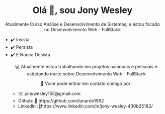 <h1 align = "center"> Olá 👋, sou Jony Wesley </h1>
<p align="center">Atualmente Curso Análise e Desenvolvimento de Sistemas, e estou focado no Desenvolvimento Web - FullStack</p>
<ul>
  <li>✔️ Insista</li>
  <li>✔️ Persista</li>
  <li>✔️ E Nunca Desista</li>
        

<p align="center">💻 Atualmente estou trabalhando em projetos nacionais e pessoais e estudando muito sobre Desenvolvimento Web - FullStack</p>
<p align="center">💬 Você pode entrar em contato comigo por:</p>

<ul>
  <li> ✉️ jonywesley155@gmail.com</li>
  <li>Github: 🔗 https://github.com/lunardo1992</li>
  <li>Linkedln :🔗https://www.linkedin.com/in/jony-wesley-430b25182/</li>
</ul>
